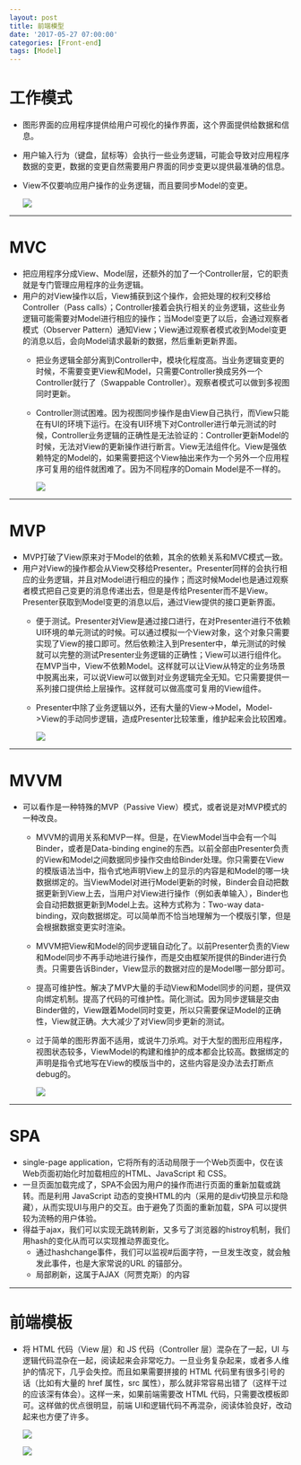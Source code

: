 ```yaml
---
layout: post
title: 前端模型
date: '2017-05-27 07:00:00'
categories: [Front-end]
tags: [Model]
---
```


# 工作模式
  * 图形界面的应用程序提供给用户可视化的操作界面，这个界面提供给数据和信息。
  * 用户输入行为（键盘，鼠标等）会执行一些业务逻辑，可能会导致对应用程序数据的变更，数据的变更自然需要用户界面的同步变更以提供最准确的信息。
  * View不仅要响应用户操作的业务逻辑，而且要同步Model的变更。

    ![](/assets/images/2017/M1.jpg)

---
# MVC
  * 把应用程序分成View、Model层，还额外的加了一个Controller层，它的职责就是专门管理应用程序的业务逻辑。
  * 用户的对View操作以后，View捕获到这个操作，会把处理的权利交移给Controller（Pass calls）；Controller接着会执行相关的业务逻辑，这些业务逻辑可能需要对Model进行相应的操作；当Model变更了以后，会通过观察者模式（Observer Pattern）通知View；View通过观察者模式收到Model变更的消息以后，会向Model请求最新的数据，然后重新更新界面。
    * 把业务逻辑全部分离到Controller中，模块化程度高。当业务逻辑变更的时候，不需要变更View和Model，只需要Controller换成另外一个Controller就行了（Swappable Controller）。观察者模式可以做到多视图同时更新。
    * Controller测试困难。因为视图同步操作是由View自己执行，而View只能在有UI的环境下运行。在没有UI环境下对Controller进行单元测试的时候，Controller业务逻辑的正确性是无法验证的：Controller更新Model的时候，无法对View的更新操作进行断言。View无法组件化。View是强依赖特定的Model的，如果需要把这个View抽出来作为一个另外一个应用程序可复用的组件就困难了。因为不同程序的Domain Model是不一样的。

      ![](/assets/images/2017/M2.jpg)

---
# MVP
  * MVP打破了View原来对于Model的依赖，其余的依赖关系和MVC模式一致。
  * 用户对View的操作都会从View交移给Presenter。Presenter同样的会执行相应的业务逻辑，并且对Model进行相应的操作；而这时候Model也是通过观察者模式把自己变更的消息传递出去，但是是传给Presenter而不是View。Presenter获取到Model变更的消息以后，通过View提供的接口更新界面。
    * 便于测试。Presenter对View是通过接口进行，在对Presenter进行不依赖UI环境的单元测试的时候。可以通过模拟一个View对象，这个对象只需要实现了View的接口即可。然后依赖注入到Presenter中，单元测试的时候就可以完整的测试Presenter业务逻辑的正确性；View可以进行组件化。在MVP当中，View不依赖Model。这样就可以让View从特定的业务场景中脱离出来，可以说View可以做到对业务逻辑完全无知。它只需要提供一系列接口提供给上层操作。这样就可以做高度可复用的View组件。
    * Presenter中除了业务逻辑以外，还有大量的View->Model，Model->View的手动同步逻辑，造成Presenter比较笨重，维护起来会比较困难。

      ![](/assets/images/2017/M3.jpg)

---
# MVVM
  * 可以看作是一种特殊的MVP（Passive View）模式，或者说是对MVP模式的一种改良。
    * MVVM的调用关系和MVP一样。但是，在ViewModel当中会有一个叫Binder，或者是Data-binding engine的东西。以前全部由Presenter负责的View和Model之间数据同步操作交由给Binder处理。你只需要在View的模版语法当中，指令式地声明View上的显示的内容是和Model的哪一块数据绑定的。当ViewModel对进行Model更新的时候，Binder会自动把数据更新到View上去，当用户对View进行操作（例如表单输入），Binder也会自动把数据更新到Model上去。这种方式称为：Two-way data-binding，双向数据绑定。可以简单而不恰当地理解为一个模版引擎，但是会根据数据变更实时渲染。
    * MVVM把View和Model的同步逻辑自动化了。以前Presenter负责的View和Model同步不再手动地进行操作，而是交由框架所提供的Binder进行负责。只需要告诉Binder，View显示的数据对应的是Model哪一部分即可。
    * 提高可维护性。解决了MVP大量的手动View和Model同步的问题，提供双向绑定机制。提高了代码的可维护性。简化测试。因为同步逻辑是交由Binder做的，View跟着Model同时变更，所以只需要保证Model的正确性，View就正确。大大减少了对View同步更新的测试。
    * 过于简单的图形界面不适用，或说牛刀杀鸡。对于大型的图形应用程序，视图状态较多，ViewModel的构建和维护的成本都会比较高。数据绑定的声明是指令式地写在View的模版当中的，这些内容是没办法去打断点debug的。

      ![](/assets/images/2017/M4.jpg)

---
# SPA
  * single-page application，它将所有的活动局限于一个Web页面中，仅在该Web页面初始化时加载相应的HTML、JavaScript 和 CSS。
  * 一旦页面加载完成了，SPA不会因为用户的操作而进行页面的重新加载或跳转。而是利用 JavaScript 动态的变换HTML的内（采用的是div切换显示和隐藏），从而实现UI与用户的交互。由于避免了页面的重新加载，SPA 可以提供较为流畅的用户体验。
  * 得益于ajax，我们可以实现无跳转刷新，又多亏了浏览器的histroy机制，我们用hash的变化从而可以实现推动界面变化。
    * 通过hashchange事件，我们可以监视#后面字符，一旦发生改变，就会触发此事件，也是大家常说的URL 的锚部分。
    * 局部刷新，这属于AJAX（阿贾克斯）的内容

---
# 前端模板
  * 将 HTML 代码（View 层）和 JS 代码（Controller 层）混杂在了一起，UI 与逻辑代码混杂在一起，阅读起来会非常吃力。一旦业务复杂起来，或者多人维护的情况下，几乎会失控。而且如果需要拼接的 HTML 代码里有很多引号的话（比如有大量的 href 属性，src 属性），那么就非常容易出错了（这样干过的应该深有体会）。这样一来，如果前端需要改 HTML 代码，只需要改模板即可。这样做的优点很明显，前端 UI和逻辑代码不再混杂，阅读体验良好，改动起来也方便了许多。

    ![](/assets/images/2017/M5.jpg)

    ![](/assets/images/2017/m6.jpg)
